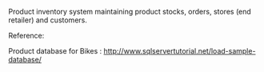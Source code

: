 Product inventory system maintaining product stocks, orders, stores (end retailer) and customers.

Reference:

Product database for Bikes : http://www.sqlservertutorial.net/load-sample-database/
